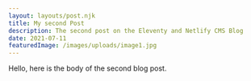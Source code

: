 ```yaml
---
layout: layouts/post.njk
title: My second Post
description: The second post on the Eleventy and Netlify CMS Blog
date: 2021-07-11
featuredImage: /images/uploads/image1.jpg
---
```


Hello, here is the body of the second blog post.